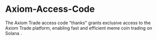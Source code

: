 # Axiom-Access-Code
The Axiom Trade access code "thanks" grants exclusive access to the Axiom Trade platform, enabling fast and efficient meme coin trading on Solana .
